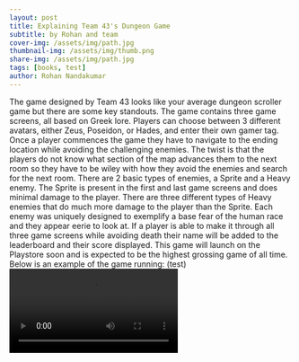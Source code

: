```yaml
---
layout: post
title: Explaining Team 43's Dungeon Game
subtitle: by Rohan and team
cover-img: /assets/img/path.jpg
thumbnail-img: /assets/img/thumb.png
share-img: /assets/img/path.jpg
tags: [books, test]
author: Rohan Nandakumar
---
```


The game designed by Team 43 looks like your average dungeon scroller game but there are some key standouts. The game contains three game screens, all based on Greek lore. Players can choose between 3 different avatars, either Zeus, Poseidon, or Hades, and enter their own gamer tag. Once a player commences the game they have to navigate to the ending location while avoiding the challenging enemies. The twist is that the players do not know what section of the map advances them to the next room so they have to be wiley with how they avoid the enemies and search for the next room.
There are 2 basic types of enemies, a Sprite and a Heavy enemy. The Sprite is present in the first and last game screens and does minimal damage to the player. There are three different types of Heavy enemies that do much more damage to the player than the Sprite. Each enemy was uniquely designed to exemplify a base fear of the human race and they appear eerie to look at.
If a player is able to make it through all three game screens while avoiding death their name will be added to the leaderboard and their score displayed.
This game will launch on the Playstore soon and is expected to be the highest grossing game of all time.
Below is an example of the game running: (test)
![Game Running](sample.mp4)
